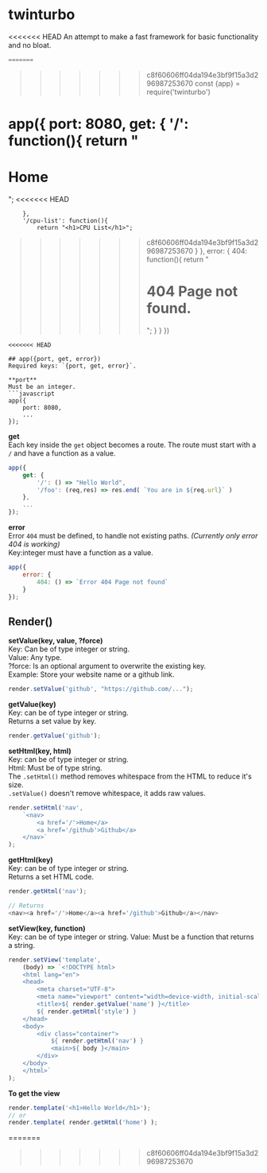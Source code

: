# twinturbo
<<<<<<< HEAD
An attempt to make a fast framework for basic functionality and no bloat.

```javascript
=======

```
>>>>>>> c8f60606ff04da194e3bf9f15a3d296987253670
const {app} = require('twinturbo')

app({
    port: 8080,
    get: {
        '/': function(){
            return "<h1>Home</h1>";
<<<<<<< HEAD
=======
        },
        '/cpu-list': function(){
            return "<h1>CPU List</h1>";
>>>>>>> c8f60606ff04da194e3bf9f15a3d296987253670
        }
    },
    error: {
        404: function(){
            return "<h1>404 Page not found.</h1>";
        }
    }
})
```
<<<<<<< HEAD

## app({port, get, error})
Required keys: `{port, get, error}`.

**port**  
Must be an integer.
```javascript
app({
    port: 8080,
    ...
});
```

**get**  
Each key inside the `get` object becomes a route.
The route must start with a `/` and have a function as a value.
```javascript
app({
    get: {
        '/': () => "Hello World",
        '/foo': (req,res) => res.end( `You are in ${req.url}` )
    },
    ...
});
```

**error**  
Error `404` must be defined, to handle not existing paths. *(Currently only error 404 is working)*  
Key:integer must have a function as a value.
```javascript
app({
    error: {
        404: () => `Error 404 Page not found`
    }
});
```

## Render()

**setValue(key, value, ?force)**  
Key: Can be of type integer or string.  
Value: Any type.  
?force: Is an optional argument to overwrite the existing key.  
Example: Store your website name or a github link.
```javascript
render.setValue('github', "https://github.com/...");
```

**getValue(key)**  
Key: can be of type integer or string.  
Returns a set value by key.  
```javascript
render.getValue('github');
```

**setHtml(key, html)**  
Key: can be of type integer or string.  
Html: Must be of type string.  
The `.setHtml()` method removes whitespace from the HTML to reduce it's size.  
`.setValue()` doesn't remove whitespace, it adds raw values.  
```javascript
render.setHtml('nav',
    `<nav>
        <a href='/'>Home</a>
        <a href='/github'>Github</a>
    </nav>`
);
```

**getHtml(key)**  
Key: can be of type integer or string.  
Returns a set HTML code.  
```javascript
render.getHtml('nav');

// Returns
<nav><a href='/'>Home</a><a href='/github'>Github</a></nav>
```

**setView(key, function)**  
Key: can be of type integer or string.
Value: Must be a function that returns a string.
```javascript
render.setView('template',
    (body) => `<!DOCTYPE html>
    <html lang="en">
    <head>
        <meta charset="UTF-8">
        <meta name="viewport" content="width=device-width, initial-scale=1.0">
        <title>${ render.getValue('name') }</title>
        ${ render.getHtml('style') }
    </head>
    <body>
        <div class="container">
            ${ render.getHtml('nav') }
            <main>${ body }</main>
        </div>
    </body>
    </html>`
);
```

**To get the view**  
```javascript
render.template('<h1>Hello World</h1>');
// or
render.template( render.getHtml('home') );
```
=======
>>>>>>> c8f60606ff04da194e3bf9f15a3d296987253670
